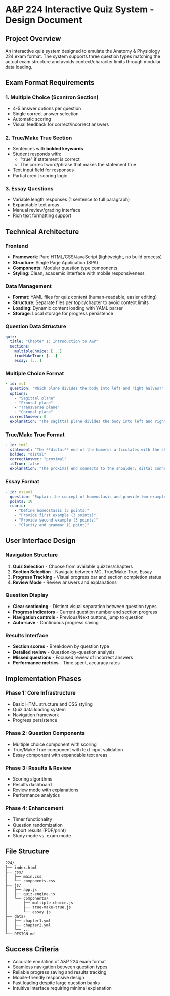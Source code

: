 # A&P 224 Interactive Quiz System - Design Document

## Project Overview

An interactive quiz system designed to emulate the Anatomy & Physiology 224 exam format. The system supports three question types matching the actual exam structure and avoids context/character limits through modular data loading.

## Exam Format Requirements

### 1. Multiple Choice (Scantron Section)
- 4-5 answer options per question
- Single correct answer selection
- Automatic scoring
- Visual feedback for correct/incorrect answers

### 2. True/Make True Section
- Sentences with **bolded keywords**
- Student responds with:
  - "true" if statement is correct
  - The correct word/phrase that makes the statement true
- Text input field for responses
- Partial credit scoring logic

### 3. Essay Questions
- Variable length responses (1 sentence to full paragraph)
- Expandable text areas
- Manual review/grading interface
- Rich text formatting support

## Technical Architecture

### Frontend
- **Framework**: Pure HTML/CSS/JavaScript (lightweight, no build process)
- **Structure**: Single Page Application (SPA)
- **Components**: Modular question type components
- **Styling**: Clean, academic interface with mobile responsiveness

### Data Management
- **Format**: YAML files for quiz content (human-readable, easier editing)
- **Structure**: Separate files per topic/chapter to avoid context limits
- **Loading**: Dynamic content loading with YAML parser
- **Storage**: Local storage for progress persistence

### Question Data Structure
```yaml
quiz:
  title: "Chapter 1: Introduction to A&P"
  sections:
    multipleChoice: [...]
    trueMakeTrue: [...]
    essay: [...]
```

### Multiple Choice Format
```yaml
- id: mc1
  question: "Which plane divides the body into left and right halves?"
  options:
    - "Sagittal plane"
    - "Frontal plane"
    - "Transverse plane" 
    - "Coronal plane"
  correctAnswer: 0
  explanation: "The sagittal plane divides the body into left and right portions."
```

### True/Make True Format
```yaml
- id: tmt1
  statement: "The **distal** end of the humerus articulates with the shoulder joint."
  bolded: "distal"
  correctAnswer: "proximal"
  isTrue: false
  explanation: "The proximal end connects to the shoulder; distal connects to elbow."
```

### Essay Format
```yaml
- id: essay1
  question: "Explain the concept of homeostasis and provide two examples."
  points: 10
  rubric:
    - "Define homeostasis (3 points)"
    - "Provide first example (3 points)" 
    - "Provide second example (3 points)"
    - "Clarity and grammar (1 point)"
```

## User Interface Design

### Navigation Structure
1. **Quiz Selection** - Choose from available quizzes/chapters
2. **Section Selection** - Navigate between MC, True/Make True, Essay
3. **Progress Tracking** - Visual progress bar and section completion status
4. **Review Mode** - Review answers and explanations

### Question Display
- **Clear sectioning** - Distinct visual separation between question types
- **Progress indicators** - Current question number and section progress
- **Navigation controls** - Previous/Next buttons, jump to question
- **Auto-save** - Continuous progress saving

### Results Interface
- **Section scores** - Breakdown by question type
- **Detailed review** - Question-by-question analysis
- **Missed questions** - Focused review of incorrect answers
- **Performance metrics** - Time spent, accuracy rates

## Implementation Phases

### Phase 1: Core Infrastructure
- Basic HTML structure and CSS styling
- Quiz data loading system
- Navigation framework
- Progress persistence

### Phase 2: Question Components
- Multiple choice component with scoring
- True/Make True component with text input validation
- Essay component with expandable text areas

### Phase 3: Results & Review
- Scoring algorithms
- Results dashboard
- Review mode with explanations
- Performance analytics

### Phase 4: Enhancement
- Timer functionality
- Question randomization
- Export results (PDF/print)
- Study mode vs. exam mode

## File Structure
```
224/
├── index.html
├── css/
│   ├── main.css
│   └── components.css
├── js/
│   ├── app.js
│   ├── quiz-engine.js
│   └── components/
│       ├── multiple-choice.js
│       ├── true-make-true.js
│       └── essay.js
├── data/
│   ├── chapter1.yml
│   ├── chapter2.yml
│   └── ...
└── DESIGN.md
```

## Success Criteria
- Accurate emulation of A&P 224 exam format
- Seamless navigation between question types
- Reliable progress saving and results tracking
- Mobile-friendly responsive design
- Fast loading despite large question banks
- Intuitive interface requiring minimal explanation